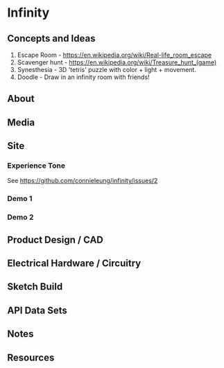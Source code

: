 # Infinity

## Concepts and Ideas
1. Escape Room - https://en.wikipedia.org/wiki/Real-life_room_escape
2. Scavenger hunt - https://en.wikipedia.org/wiki/Treasure_hunt_(game)
3. Synesthesia - 3D 'tetris' puzzle with color + light + movement.
4. Doodle - Draw in an infinity room with friends!

## About

## Media

## Site
### Experience Tone
See https://github.com/connieleung/infinity/issues/2

### Demo 1

### Demo 2


## Product Design / CAD

## Electrical Hardware / Circuitry 

## Sketch Build

## API Data Sets

## Notes

## Resources




